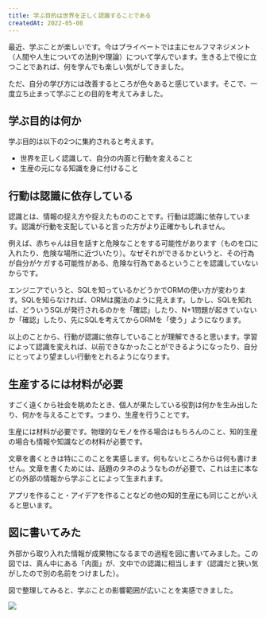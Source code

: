 ```yaml
---
title: 学ぶ目的は世界を正しく認識することである
createdAt: 2022-05-08
---
```


最近、学ぶことが楽しいです。今はプライベートでは主にセルフマネジメント（人間や人生についての法則や理論）について学んでいます。生きる上で役に立つことであれば、何を学んでも楽しい気がしてきました。

ただ、自分の学び方には改善するところが色々あると感じています。そこで、一度立ち止まって学ぶことの目的を考えてみました。

## 学ぶ目的は何か

学ぶ目的は以下の2つに集約されると考えます。

- 世界を正しく認識して、自分の内面と行動を変えること
- 生産の元になる知識を身に付けること

## 行動は認識に依存している

認識とは、情報の捉え方や捉えたもののことです。行動は認識に依存しています。認識が行動を支配していると言った方がより正確かもしれません。

例えば、赤ちゃんは目を話すと危険なことをする可能性があります（ものを口に入れたり、危険な場所に近づいたり）。なぜそれができるかというと、その行為が自分がケガする可能性がある、危険な行為であるということを認識していないからです。

エンジニアでいうと、SQLを知っているかどうかでORMの使い方が変わります。SQLを知らなければ、ORMは魔法のように見えます。しかし、SQLを知れば、どういうSQLが発行されるのかを「確認」したり、N+1問題が起きていないか「確認」したり、先にSQLを考えてからORMを「使う」ようになります。

以上のことから、行動が認識に依存していることが理解できると思います。学習によって認識を変えれば、以前できなかったことができるようになったり、自分にとってより望ましい行動をとれるようになります。

## 生産するには材料が必要

すごく遠くから社会を眺めたとき、個人が果たしている役割は何かを生み出したり、何かを与えることです。つまり、生産を行うことです。

生産には材料が必要です。物理的なモノを作る場合はもちろんのこと、知的生産の場合も情報や知識などの材料が必要です。

文章を書くときは特にこのことを実感します。何もないところからは何も書けません。文章を書くためには、話題のタネのようなものが必要で、これは主に本などの外部の情報から学ぶことによって生まれます。

アプリを作ること・アイデアを作ることなどの他の知的生産にも同じことがいえると思います。

## 図に書いてみた

外部から取り入れた情報が成果物になるまでの過程を図に書いてみました。この図では、真ん中にある「内面」が、文中での認識に相当します（認識だと狭い気がしたので別の名前をつけました）。

図で整理してみると、学ぶことの影響範囲が広いことを実感できました。

![](https://i.gyazo.com/b7f2a8d378015c98398e087b9cb42277.jpg)
